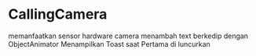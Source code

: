 # CallingCamera
memanfaatkan sensor hardware camera
menambah text berkedip dengan ObjectAnimator
Menampilkan Toast saat Pertama di luncurkan
